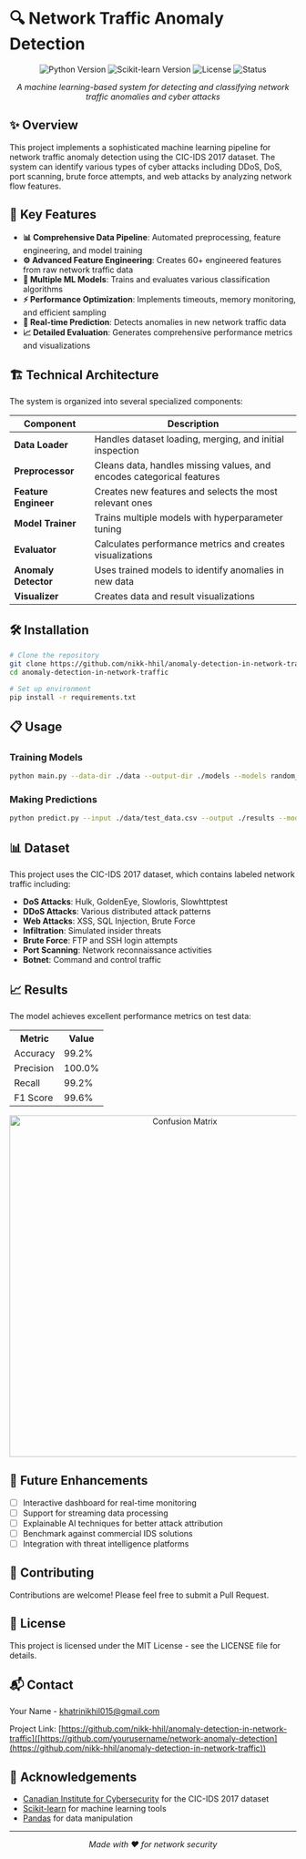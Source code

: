 # 🔍 Network Traffic Anomaly Detection

<p align="center">
  <img src="https://img.shields.io/badge/Python-3.9+-blue.svg" alt="Python Version">
  <img src="https://img.shields.io/badge/scikit--learn-1.0+-green.svg" alt="Scikit-learn Version">
  <img src="https://img.shields.io/badge/License-MIT-yellow.svg" alt="License">
  <img src="https://img.shields.io/badge/Status-Active-success.svg" alt="Status">
</p>

<p align="center">
  <i>A machine learning-based system for detecting and classifying network traffic anomalies and cyber attacks</i>
</p>

## ✨ Overview

This project implements a sophisticated machine learning pipeline for network traffic anomaly detection using the CIC-IDS 2017 dataset. The system can identify various types of cyber attacks including DDoS, DoS, port scanning, brute force attempts, and web attacks by analyzing network flow features.

## 🚀 Key Features

- **📊 Comprehensive Data Pipeline**: Automated preprocessing, feature engineering, and model training
- **⚙️ Advanced Feature Engineering**: Creates 60+ engineered features from raw network traffic data
- **🤖 Multiple ML Models**: Trains and evaluates various classification algorithms
- **⚡ Performance Optimization**: Implements timeouts, memory monitoring, and efficient sampling
- **🔄 Real-time Prediction**: Detects anomalies in new network traffic data
- **📈 Detailed Evaluation**: Generates comprehensive performance metrics and visualizations

## 🏗️ Technical Architecture

The system is organized into several specialized components:

| Component | Description |
|-----------|-------------|
| **Data Loader** | Handles dataset loading, merging, and initial inspection |
| **Preprocessor** | Cleans data, handles missing values, and encodes categorical features |
| **Feature Engineer** | Creates new features and selects the most relevant ones |
| **Model Trainer** | Trains multiple models with hyperparameter tuning |
| **Evaluator** | Calculates performance metrics and creates visualizations |
| **Anomaly Detector** | Uses trained models to identify anomalies in new data |
| **Visualizer** | Creates data and result visualizations |

## 🛠️ Installation

```bash
# Clone the repository
git clone https://github.com/nikk-hhil/anomaly-detection-in-network-traffic.git
cd anomaly-detection-in-network-traffic

# Set up environment
pip install -r requirements.txt
```

## 📋 Usage

### Training Models

```bash
python main.py --data-dir ./data --output-dir ./models --models random_forest,logistic_regression,decision_tree
```

### Making Predictions

```bash
python predict.py --input ./data/test_data.csv --output ./results --model ./models/best_model.joblib --preprocessor ./models/preprocessor.joblib --feature-engineer ./models/feature_engineer.joblib
```

## 📊 Dataset

This project uses the CIC-IDS 2017 dataset, which contains labeled network traffic including:

- **DoS Attacks**: Hulk, GoldenEye, Slowloris, Slowhttptest
- **DDoS Attacks**: Various distributed attack patterns
- **Web Attacks**: XSS, SQL Injection, Brute Force
- **Infiltration**: Simulated insider threats
- **Brute Force**: FTP and SSH login attempts
- **Port Scanning**: Network reconnaissance activities
- **Botnet**: Command and control traffic

## 📈 Results

The model achieves excellent performance metrics on test data:

<p align="center">
  <table>
    <tr>
      <th>Metric</th>
      <th>Value</th>
    </tr>
    <tr>
      <td>Accuracy</td>
      <td>99.2%</td>
    </tr>
    <tr>
      <td>Precision</td>
      <td>100.0%</td>
    </tr>
    <tr>
      <td>Recall</td>
      <td>99.2%</td>
    </tr>
    <tr>
      <td>F1 Score</td>
      <td>99.6%</td>
    </tr>
  </table>
</p>

<p align="center">
  <img src="path/to/confusion_matrix.png" alt="Confusion Matrix" width="600">
</p>

## 🔮 Future Enhancements

- [ ] Interactive dashboard for real-time monitoring
- [ ] Support for streaming data processing
- [ ] Explainable AI techniques for better attack attribution
- [ ] Benchmark against commercial IDS solutions
- [ ] Integration with threat intelligence platforms

## 🤝 Contributing

Contributions are welcome! Please feel free to submit a Pull Request.

## 📄 License

This project is licensed under the MIT License - see the LICENSE file for details.

## 📬 Contact

Your Name - [khatrinikhil015@gmail.com](mailto:khatrinikhil015@gmail.com)

Project Link: [https://github.com/nikk-hhil/anomaly-detection-in-network-traffic]([https://github.com/yourusername/network-anomaly-detection](https://github.com/nikk-hhil/anomaly-detection-in-network-traffic))

## 🙏 Acknowledgements

- [Canadian Institute for Cybersecurity](https://www.unb.ca/cic/) for the CIC-IDS 2017 dataset
- [Scikit-learn](https://scikit-learn.org/) for machine learning tools
- [Pandas](https://pandas.pydata.org/) for data manipulation

---

<p align="center">
  <i>Made with ❤️ for network security</i>
</p>
